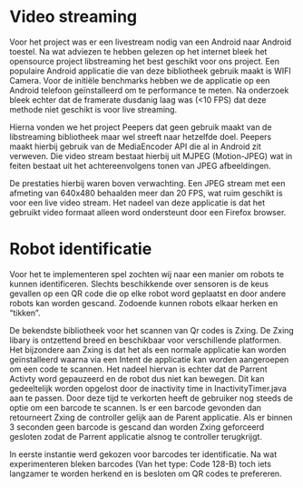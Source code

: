 ﻿
Video streaming
=========

Voor het project was er een livestream nodig van een Android naar Android toestel. Na wat adviezen te hebben gelezen op het  internet bleek het opensource project libstreaming het best geschikt voor ons project.  Een populaire Android applicatie die van deze bibliotheek gebruik maakt is WIFI Camera. Voor de initiële benchmarks hebben we de applicatie op een Android telefoon geïnstalleerd om te performance te meten. 
Na onderzoek bleek echter dat de framerate dusdanig laag was (<10 FPS) dat deze methode niet geschikt is voor live streaming.

Hierna vonden we het project Peepers dat geen gebruik maakt van de libstreaming bibliotheek maar wel streeft naar hetzelfde doel. Peepers maakt hierbij gebruik van de MediaEncoder API die al in Android zit verweven. Die video stream bestaat hierbij uit MJPEG (Motion-JPEG) wat in feiten bestaat uit het achtereenvolgens tonen van JPEG afbeeldingen. 

De prestaties hierbij waren boven verwachting. Een JPEG stream met een afmeting van 640x480 behaalden meer dan 20 FPS, wat ruim geschikt is voor een live video stream. Het nadeel van deze applicatie is dat het gebruikt video formaat alleen word ondersteunt door een Firefox browser.

Robot identificatie
=========

Voor het te implementeren spel zochten wij naar een manier om robots te kunnen identificeren. 
Slechts beschikkende over sensoren is de keus gevallen op een QR code die op elke robot word geplaatst en door andere robots kan worden gescand. Zodoende kunnen robots elkaar herken en “tikken”. 

De bekendste bibliotheek voor het scannen van Qr codes is Zxing. De Zxing libary is ontzettend breed en beschikbaar voor verschillende platformen. Het bijzondere aan Zxing is dat het als een normale applicatie kan worden geïnstalleerd waarna via een Intent de applicatie kan worden aangeroepen om een code te scannen. Het nadeel hiervan is echter dat de Parrent Activty word gepauzeerd en de robot dus niet kan bewegen. Dit kan gedeeltelijk worden opgelost door de inactivity time in InactivityTimer.java aan te passen. Door deze tijd te verkorten heeft de gebruiker nog steeds de optie om een barcode te scannen. Is er een barcode gevonden dan retourneert Zxing de controller gelijk aan de Parent applicatie. Als er binnen 3 seconden geen barcode is gescand dan worden Zxing geforceerd gesloten zodat de Parrent applicatie alsnog te controller terugkrijgt. 

In eerste instantie werd gekozen voor barcodes ter identificatie. Na wat experimenteren bleken barcodes (Van het type: Code 128-B) toch iets langzamer te worden herkend en is besloten om QR codes te prefereren.
